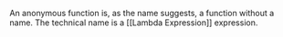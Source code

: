 An anonymous function is, as the name suggests, a function without a name.
The technical name is a [[Lambda Expression]] expression.
